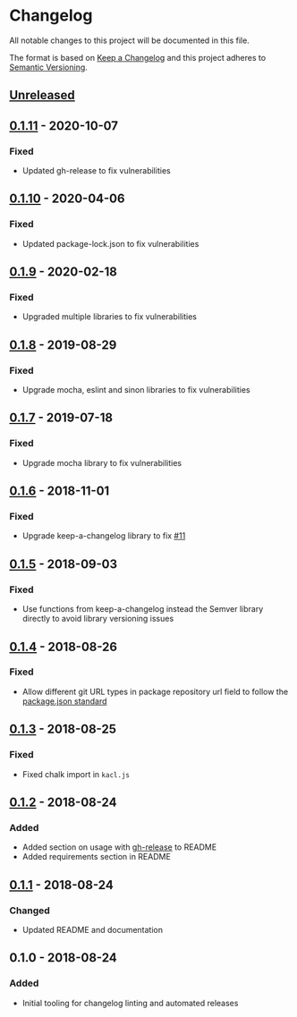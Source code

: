# Changelog

All notable changes to this project will be documented in this file.

The format is based on [Keep a Changelog](http://keepachangelog.com/en/1.0.0/)
and this project adheres to [Semantic Versioning](http://semver.org/spec/v2.0.0.html).

## [Unreleased]

## [0.1.11] - 2020-10-07
### Fixed
- Updated gh-release to fix vulnerabilities

## [0.1.10] - 2020-04-06
### Fixed
- Updated package-lock.json to  fix vulnerabilities

## [0.1.9] - 2020-02-18
### Fixed
- Upgraded multiple libraries to fix vulnerabilities

## [0.1.8] - 2019-08-29
### Fixed
- Upgrade mocha, eslint and sinon libraries to fix vulnerabilities

## [0.1.7] - 2019-07-18
### Fixed
- Upgrade mocha library to fix vulnerabilities

## [0.1.6] - 2018-11-01
### Fixed
- Upgrade keep-a-changelog library to fix [#11]

## [0.1.5] - 2018-09-03
### Fixed
- Use functions from keep-a-changelog instead the Semver library directly to avoid library versioning issues

## [0.1.4] - 2018-08-26
### Fixed
- Allow different git URL types in package repository url field to follow the [package.json standard](https://docs.npmjs.com/files/package.json#repository)

## [0.1.3] - 2018-08-25
### Fixed
- Fixed chalk import in `kacl.js`

## [0.1.2] - 2018-08-24
### Added
- Added section on usage with [gh-release](https://github.com/hypermodules/gh-release) to README
- Added requirements section in README

## [0.1.1] - 2018-08-24
### Changed
- Updated README and documentation

## 0.1.0 - 2018-08-24
### Added
- Initial tooling for changelog linting and automated releases

[#11]: https://github.com/brightcove/kacl/issues/11

[Unreleased]: https://github.com/brightcove/kacl/compare/v0.1.11...HEAD
[0.1.11]: https://github.com/brightcove/kacl/compare/v0.1.10...v0.1.11
[0.1.10]: https://github.com/brightcove/kacl/compare/v0.1.9...v0.1.10
[0.1.9]: https://github.com/brightcove/kacl/compare/v0.1.8...v0.1.9
[0.1.8]: https://github.com/brightcove/kacl/compare/v0.1.7...v0.1.8
[0.1.7]: https://github.com/brightcove/kacl/compare/v0.1.6...v0.1.7
[0.1.6]: https://github.com/brightcove/kacl/compare/v0.1.5...v0.1.6
[0.1.5]: https://github.com/brightcove/kacl/compare/v0.1.4...v0.1.5
[0.1.4]: https://github.com/brightcove/kacl/compare/v0.1.3...v0.1.4
[0.1.3]: https://github.com/brightcove/kacl/compare/v0.1.2...v0.1.3
[0.1.2]: https://github.com/brightcove/kacl/compare/v0.1.1...v0.1.2
[0.1.1]: https://github.com/brightcove/kacl/compare/v0.1.0...v0.1.1
